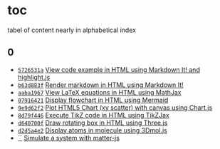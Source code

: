 # toc
tabel of content nearly in alphabetical index


## 0
+ [`5726531a`](https://rawcdn.githack.com/dudung/html-js-libs/5726531a/src/0000.html) [View code example in HTML using Markdown It! and highlight.js](0000.html)  [](https://rawcdn.githack.com/dudung/html-js-libs/e3878725cb83c63fcdd616f684f9047f9a47eadb/src/0000.html) 
+ [`b63d883f`](https://rawcdn.githack.com/dudung/html-js-libs/b63d883f/src/0001.html) [Render markdown in HTML using Markdown It!](0001.html)
+ [`aaba1967`](https://rawcdn.githack.com/dudung/html-js-libs/aaba1967/src/0002.html) [View LaTeX equations in HTML using MathJax](0002.html)
+ [`07916421`](https://rawcdn.githack.com/dudung/html-js-libs/07916421/src/0003.html) [Display flowchart in HTML using Mermaid](0003.html)
+ [`9e9d62f2`](https://rawcdn.githack.com/dudung/html-js-libs/9e9d62f2/src/0004.html) [Plot HTML5 Chart (xy scatter) with canvas using Chart.js](0004.html)
+ [`8d79f446`](https://rawcdn.githack.com/dudung/html-js-libs/8d79f446/src/0005.html) [Execute TikZ code in HTML using TikZJax](0005.html)
+ [`d640700f`](https://rawcdn.githack.com/dudung/html-js-libs/d640700f/src/0006.html) [Draw  rotating box in HTML using Three.js](0006.html)
+ [`d2d5a4e2`](https://rawcdn.githack.com/dudung/html-js-libs/d2d5a4e2/src/0007.html) [Display atoms in molecule using 3Dmol.js](0007.html)
+ [``]() [Simulate a system with matter-js](0008.html)
